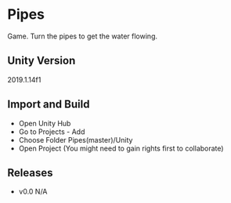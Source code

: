 # Pipes
Game. Turn the pipes to get the water flowing.
## Unity Version
2019.1.14f1
## Import and Build
* Open Unity Hub
* Go to Projects - Add
* Choose Folder Pipes(master)/Unity
* Open Project (You might need to gain rights first to collaborate)
## Releases
* v0.0 N/A